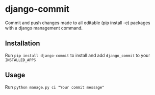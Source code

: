 django-commit
=============

Commit and push changes made to all editable (pip install -e) packages with a django management command.

Installation
------------

Run `pip install django-commit` to install and add `django_commit` to your `INSTALLED_APPS`

Usage
-----

Run `python manage.py ci "Your commit message"`
